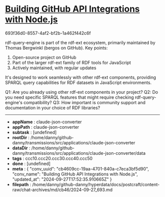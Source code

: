 # [Building GitHub API Integrations with Node.js](https://claude.ai/chat/cb4609cc-19aa-4701-840a-c7eca3bf5d90)

693f36d0-8557-4af2-bf2b-1a462f442c6f

 rdf-query-engine is part of the rdf-ext ecosystem, primarily maintained by Thomas Bergwinkl (bergos on GitHub). Key points:

1. Open-source project on GitHub
2. Part of the larger rdf-ext family of RDF tools for JavaScript
3. Actively maintained, with regular updates

It's designed to work seamlessly with other rdf-ext components, providing SPARQL query capabilities for RDF datasets in JavaScript environments.

Q1: Are you already using other rdf-ext components in your project?
Q2: Do you need specific SPARQL features that might require checking rdf-query-engine's compatibility?
Q3: How important is community support and documentation in your choice of RDF libraries?

---

* **appName** : claude-json-converter
* **appPath** : claude-json-converter
* **subtask** : [undefined]
* **rootDir** : /home/danny/github-danny/transmissions/src/applications/claude-json-converter
* **dataDir** : /home/danny/github-danny/transmissions/src/applications/claude-json-converter/data
* **tags** : ccc10.ccc20.ccc30.ccc40.ccc50
* **done** : [undefined]
* **meta** : {
  "conv_uuid": "cb4609cc-19aa-4701-840a-c7eca3bf5d90",
  "conv_name": "Building GitHub API Integrations with Node.js",
  "updated_at": "2024-09-27T17:52:35.910665Z"
}
* **filepath** : /home/danny/github-danny/hyperdata/docs/postcraft/content-raw/chat-archives/md/cb46/2024-09-27_693.md